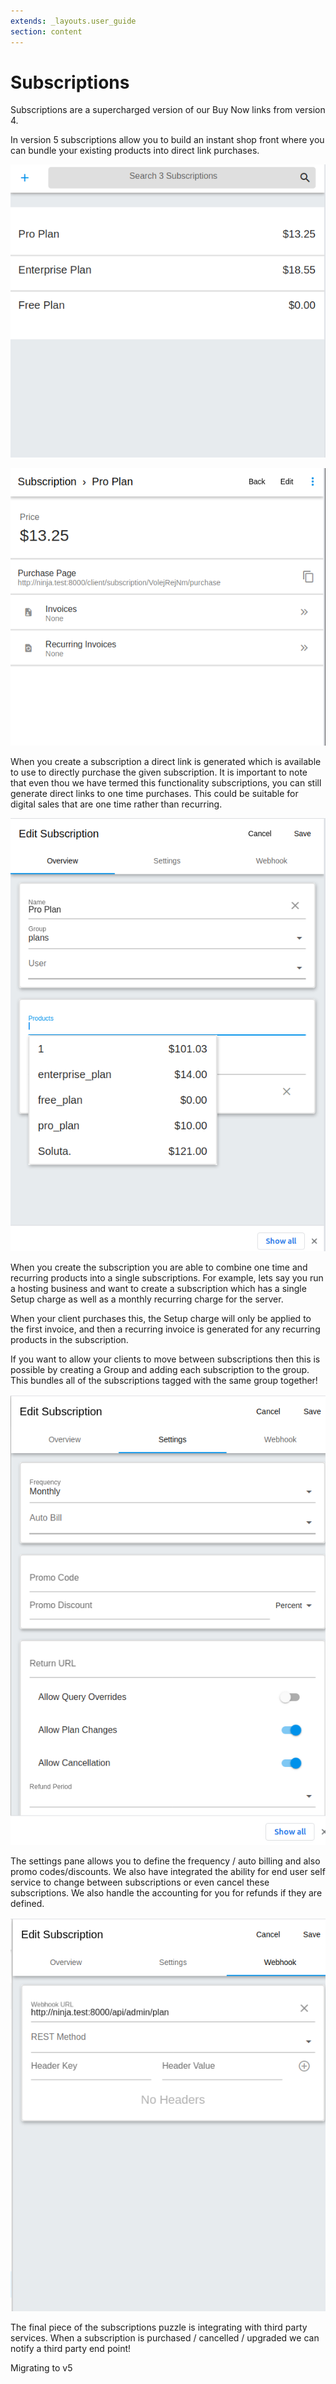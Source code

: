 ```yaml
---
extends: _layouts.user_guide
section: content
---
```


# Subscriptions

Subscriptions are a supercharged version of our Buy Now links from version 4.

In version 5 subscriptions allow you to build an instant shop front where you can bundle your existing products into direct link purchases.

![alt text](/assets/images/subscriptions/subscription_list.png "Subscription list")

![alt text](/assets/images/subscriptions/subscription_overview.png "Subscription overview")

When you create a subscription a direct link is generated which is available to use to directly purchase the given subscription. It is important to note that even thou we have termed this functionality subscriptions, you can still generate direct links to one time purchases. This could be suitable for digital sales that are one time rather than recurring.

![alt text](/assets/images/subscriptions/subscription_products.png "Subscription products")

When you create the subscription you are able to combine one time and recurring products into a single subscriptions. For example, lets say you run a hosting business and want to create a subscription which has a single Setup charge as well as a monthly recurring charge for the server. 

When your client purchases this, the Setup charge will only be applied to the first invoice, and then a recurring invoice is generated for any recurring products in the subscription.

If you want to allow your clients to move between subscriptions then this is possible by creating a Group and adding each subscription to the group. This bundles all of the subscriptions tagged with the same group together!

![alt text](/assets/images/subscriptions/subscription_settings.png "Subscription settings")

The settings pane allows you to define the frequency / auto billing and also promo codes/discounts. We also have integrated the ability for end user self service to change between subscriptions or even cancel these subscriptions. We also handle the accounting for you for refunds if they are defined.

![alt text](/assets/images/subscriptions/subscription_webhooks.png "Subscription webhooks")

The final piece of the subscriptions puzzle is integrating with third party services. When a subscription is purchased / cancelled / upgraded we can notify a third party end point!

<x-next url=/docs/migration>Migrating to v5</x-next>
